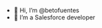 - 👋 Hi, I’m @betofuentes
- 👀 I’m a Salesforce developer 

<!---
betofuentes/betofuentes is a ✨ special ✨ repository because its `README.md` (this file) appears on your GitHub profile.
You can click the Preview link to take a look at your changes.
--->
